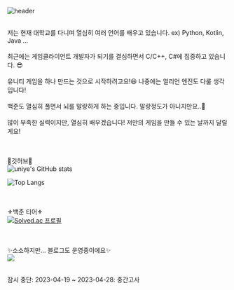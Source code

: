 ![header](https://capsule-render.vercel.app/api?type=Waving&color=random&height=300&section=header&text=uni%20ye&fontSize=90)

<br/>
저는 현재 대학교를 다니며 열심히 여러 언어를 배우고 있습니다. ex) Python, Kotlin, Java ... <br/><br/>
최근에는 게임클라이언트 개발자가 되기를 결심하면서 C/C++, C#에 집중하고 있습니다. 😎 <br/><br/>
유니티 게임을 하나 만드는 것으로 시작하려고요!😆 나중에는 얼리언 엔진도 다룰 생각입니다! <br/><br/>
백준도 열심히 풀면서 뇌를 말랑하게 하는 중입니다. 말랑정도가 아니지만요..🤕 <br/><br/>
많이 부족한 실력이지만, 열심히 배우겠습니다! 저만의 게임을 만들 수 있는 날까지 달릴게요!

<br/>
 
<br/><br/>📎깃허브📎<br/>
![uniye's GitHub stats](https://github-readme-stats.vercel.app/api?username=uniye&show_icons=true&theme=great-gatsby)

![Top Langs](https://github-readme-stats.vercel.app/api/top-langs/?username=uniye&layout=compact&theme=cobalt)

<br/><br/>⚜백준 티어⚜ <br/> 
[![Solved.ac
프로필](http://mazassumnida.wtf/api/generate_badge?boj=uniye2260)](https://solved.ac/profile/uniye2260)

<br/><br/>✨소소하지만... 블로그도 운영중이에요✨<br/> 
<a href="https://yes-dev.tistory.com/"><img src="https://img.shields.io/badge/blog-yellow?style=flat-square&logo=000000&logoColor=white&link=https://yes-dev.tistory.com/"/></a> 

<br/>잠시 중단: 2023-04-19 ~ 2023-04-28: 중간고사
